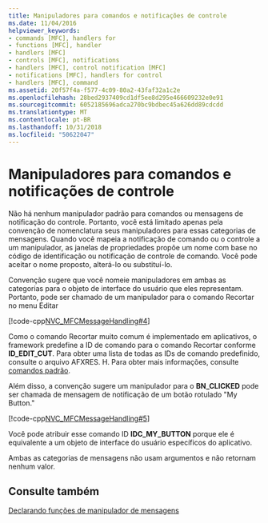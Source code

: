 ```yaml
---
title: Manipuladores para comandos e notificações de controle
ms.date: 11/04/2016
helpviewer_keywords:
- commands [MFC], handlers for
- functions [MFC], handler
- handlers [MFC]
- controls [MFC], notifications
- handlers [MFC], control notification [MFC]
- notifications [MFC], handlers for control
- handlers [MFC], command
ms.assetid: 20f57f4a-f577-4c09-80a2-43faf32a1c2e
ms.openlocfilehash: 28bed2937409cd1df5ee8d295e466609232e0e91
ms.sourcegitcommit: 6052185696adca270bc9bdbec45a626dd89cdcdd
ms.translationtype: MT
ms.contentlocale: pt-BR
ms.lasthandoff: 10/31/2018
ms.locfileid: "50622047"
---
```

# <a name="handlers-for-commands-and-control-notifications"></a>Manipuladores para comandos e notificações de controle

Não há nenhum manipulador padrão para comandos ou mensagens de notificação do controle. Portanto, você está limitado apenas pela convenção de nomenclatura seus manipuladores para essas categorias de mensagens. Quando você mapeia a notificação de comando ou o controle a um manipulador, as janelas de propriedades propõe um nome com base no código de identificação ou notificação de controle de comando. Você pode aceitar o nome proposto, alterá-lo ou substituí-lo.

Convenção sugere que você nomeie manipuladores em ambas as categorias para o objeto de interface do usuário que eles representam. Portanto, pode ser chamado de um manipulador para o comando Recortar no menu Editar

[!code-cpp[NVC_MFCMessageHandling#4](../mfc/codesnippet/cpp/handlers-for-commands-and-control-notifications_1.h)]

Como o comando Recortar muito comum é implementado em aplicativos, o framework predefine a ID de comando para o comando Recortar conforme **ID_EDIT_CUT**. Para obter uma lista de todas as IDs de comando predefinido, consulte o arquivo AFXRES. H. Para obter mais informações, consulte [comandos padrão](../mfc/standard-commands.md).

Além disso, a convenção sugere um manipulador para o **BN_CLICKED** pode ser chamada de mensagem de notificação de um botão rotulado "My Button."

[!code-cpp[NVC_MFCMessageHandling#5](../mfc/codesnippet/cpp/handlers-for-commands-and-control-notifications_2.h)]

Você pode atribuir esse comando ID **IDC_MY_BUTTON** porque ele é equivalente a um objeto de interface do usuário específicos do aplicativo.

Ambas as categorias de mensagens não usam argumentos e não retornam nenhum valor.

## <a name="see-also"></a>Consulte também

[Declarando funções de manipulador de mensagens](../mfc/declaring-message-handler-functions.md)
